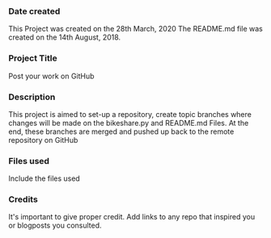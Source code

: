 ### Date created
This Project was created on the 28th March, 2020
The README.md file was created on the 14th August, 2018.

### Project Title
Post your work on GitHub

### Description
This project is aimed to set-up a repository, create topic branches where changes will be made on the bikeshare.py and README.md Files.
At the end, these branches are merged and pushed up back to the remote repository on GitHub

### Files used
Include the files used

### Credits
It's important to give proper credit. Add links to any repo that inspired you or blogposts you consulted.
